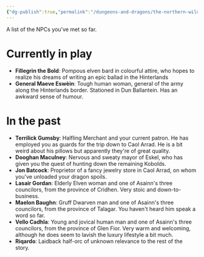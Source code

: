 ```yaml
---
{"dg-publish":true,"permalink":"/dungeons-and-dragons/the-northern-wilds/players/reference-material/notable-np-cs/","tags":["TTRPG/Campaigns/Northern-Wilds","Journal"]}
---
```


A list of the NPCs you've met so far.

# Currently in play
- **Fillegrin the Bold**: Pompous elven bard in colourful attire, who hopes to realize his dreams of writing an epic ballad in the Hinterlands
- **General Maeve Eswèin**: Tough human woman, general of the army along the Hinterlands border. Stationed in Dun Ballantein. Has an awkward sense of humour.

# In the past
- **Terrilick Gumsby**: Halfling Merchant and your current patron. He has employed you as guards for the trip down to Caol Arrad. He is a bit weird about his pillows but apparently they're of great quality.
- **Dooghan Maculney**: Nervous and sweaty mayor of Eskel, who has given you the quest of hunting down the remaining Kobolds.
- **Jon Batcock**: Proprietor of a fancy jewelry store in Caol Arrad, on whom you've unloaded your dragon spoils.
- **Lasair Gordan**: Elderly Elven woman and one of Asainn's three councilors, from the province of Cridhen. Very stoic and down-to-business.
- **Maelon Baughn**: Gruff Dwarven man and one of Asainn's three councilors, from the province of Talagar. You haven't heard him speak a word so far.
- **Vello Cadhla**: Young and jovical human man and one of Asainn's three councilors, from the province of Glen Fior. Very warm and welcoming, although he does seem to lavish the luxury lifestyle a bit much.
- **Riqardo**: Laidback half-orc of unknown relevance to the rest of the story.